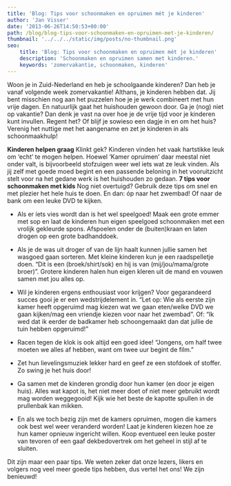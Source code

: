 ```yaml
---
title: 'Blog: Tips voor schoonmaken en opruimen mét je kinderen'
author: 'Jan Visser'
date: '2013-06-26T14:50:53+00:00'
path: /blog/blog-tips-voor-schoonmaken-en-opruimen-met-je-kinderen/
thumbnail: '../../../static/img/posts/no-thumbnail.png'
seo:
    title: 'Blog: Tips voor schoonmaken en opruimen mét je kinderen'
    description: 'Schoonmaken en opruimen samen met kinderen.'
    keywords: 'zomervakantie, schoonmaken, kinderen'
---
```

Woon je in Zuid-Nederland en heb je schoolgaande kinderen? Dan heb je vanaf volgende week zomervakantie! Althans, je kinderen hebben dat. Jij bent misschien nog aan het puzzelen hoe je je werk combineert met hun vrije dagen. En natuurlijk gaat het huishouden gewoon door. Ga je (nog) niet op vakantie? Dan denk je vast na over hoe je de vrije tijd voor je kinderen kunt invullen. Regent het? Of blijf je sowieso een dagje in en om het huis? Verenig het nuttige met het aangename en zet je kinderen in als schoonmaakhulp!

**Kinderen helpen graag** Klinkt gek? Kinderen vinden het vaak hartstikke leuk om ‘echt’ te mogen helpen. Hoewel ‘Kamer opruimen’ daar meestal niet onder valt, is bijvoorbeeld stofzuigen weer wel iets wat ze leuk vinden. Als jij zelf met goede moed begint en een passende beloning in het vooruitzicht stelt voor na het gedane werk is het huishouden zo gedaan. **7 tips voor schoonmaken met kids** Nog niet overtuigd? Gebruik deze tips om snel en met plezier het hele huis te doen. En dan: óp naar het zwembad! Of naar de bank om een leuke DVD te kijken.

- Als er íets vies wordt dan is het wel speelgoed! Maak een grote emmer met sop en laat de kinderen hun eigen speelgoed schoonmaken met een vrolijk gekleurde spons. Afspoelen onder de (buiten)kraan en laten drogen op een grote badhanddoek.

- Als je de was uit droger of van de lijn haalt kunnen jullie samen het wasgoed gaan sorteren. Met kleine kinderen kun je een raadspelletje doen. “Dit is een (broek/shirt/sok) en hij is van (mij/jou/mama/grote broer)”. Grotere kinderen halen hun eigen kleren uit de mand en vouwen samen met jou alles op.

- Wil je kinderen ergens enthousiast voor krijgen? Voor gegarandeerd succes gooi je er een wedstrijdelement in. “Let op: Wie als eerste zijn kamer heeft opgeruimd mag kiezen wat we gaan eten/welke DVD we gaan kijken/mag een vriendje kiezen voor naar het zwembad”. Of: “Ik wed dat ik eerder de badkamer heb schoongemaakt dan dat jullie de tuin hebben opgeruimd!”

- Racen tegen de klok is ook altijd een goed idee! “Jongens, om half twee moeten we alles af hebben, want om twee uur begint de film.”

- Zet hun lievelingsmuziek lekker hard en geef ze een stofdoek of stoffer. Zo swing je het huis door!

- Ga samen met de kinderen grondig door hun kamer (en door je eigen huis). Alles wat kapot is, het niet meer doet of niet meer gebruikt wordt mag worden weggegooid! Kijk wie het beste de kapotte spullen in de prullenbak kan mikken.

- En als we toch bezig zijn met de kamers opruimen, mogen die kamers ook best wel weer veranderd worden! Laat je kinderen kiezen hoe ze hun kamer opnieuw ingericht willen. Koop eventueel een leuke poster van tevoren of een gaaf dekbedovertrek om het geheel in stijl af te sluiten.

Dit zijn maar een paar tips. We weten zeker dat onze lezers, likers en volgers nog veel meer goede tips hebben, dus vertel het ons! We zijn benieuwd!
